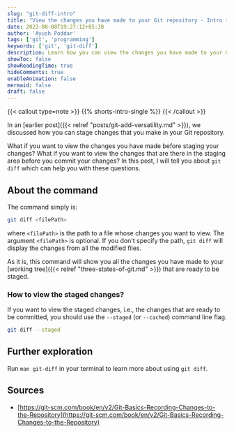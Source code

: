 ```yaml
---
slug: "git-diff-intro"
title: "View the changes you have made to your Git repository - Intro to git-diff"
date: 2023-08-08T19:27:12+05:30
author: 'Ayush Poddar'
tags: ['git', 'programming']
keywords: ['git', 'git-diff']
description: Learn how you can view the changes you have made to your Git repository.
showToc: false
showReadingTime: true
hideComments: true
enableAnimation: false
mermaid: false
draft: false
---
```


{{< callout type=note >}}
{{% shorts-intro-single %}}
{{< /callout >}}

In an [earlier post]({{< relref "posts/git-add-versatility.md" >}}), we discussed how you can stage
changes that you make in your Git repository.

What if you want to view the changes you have made before staging your changes? What if you want to
view the changes that are there in the staging area before you commit your changes? In this post, I
will tell you about `git diff` which can help you with these questions.

## About the command
The command simply is:

```bash
git diff <filePath>
```

where `<filePath>` is the path to a file whose changes you want to view. The argument `<filePath>`
is optional. If you don't specify the path, `git diff` will display the changes from all the modified files.

As it is, this command will show you all the changes you have made to your
[working tree]({{< relref "three-states-of-git.md" >}}) that are ready to be staged.

### How to view the staged changes?
If you want to view the staged changes, i.e., the changes that are ready to be committed, you should
use the `--staged` (or `--cached`) command line flag.

```bash
git diff --staged
```

## Further exploration
Run `man git-diff` in your terminal to learn more about using `git diff`.

## Sources
- [https://git-scm.com/book/en/v2/Git-Basics-Recording-Changes-to-the-Repository](https://git-scm.com/book/en/v2/Git-Basics-Recording-Changes-to-the-Repository)
